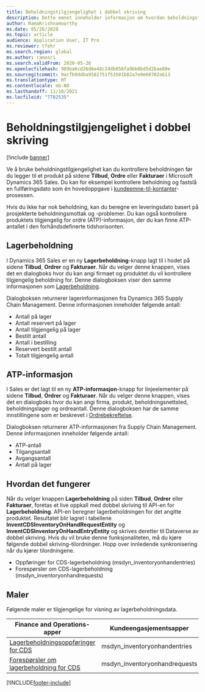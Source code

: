 ```yaml
---
title: Beholdningstilgjengelighet i dobbel skriving
description: Dette emnet inneholder informasjon om hvordan beholdningstilgjengelighet i dobbel skriving sjekkes.
author: RamaKrishnamoorthy
ms.date: 05/26/2020
ms.topic: article
audience: Application User, IT Pro
ms.reviewer: tfehr
ms.search.region: global
ms.author: ramasri
ms.search.validFrom: 2020-05-26
ms.openlocfilehash: 989ba6cd26d6e48c24db856fa9bb0bd5d2bae80e
ms.sourcegitcommit: 9acfb9ddba9582751f53501b82a7e9e60702a613
ms.translationtype: HT
ms.contentlocale: nb-NO
ms.lasthandoff: 11/10/2021
ms.locfileid: "7782535"
---
```

# <a name="inventory-availability-in-dual-write"></a>Beholdningstilgjengelighet i dobbel skriving

[!include [banner](../../includes/banner.md)]

Ve å bruke beholdningstilgjengelighet kan du kontrollere beholdningen før du legger til et produkt på sidene **Tilbud**, **Ordre** eller **Fakturaer** i Microsoft Dynamics 365 Sales. Du kan for eksempel kontrollere beholdning og fastslå en fullføringsdato som én hovedoppgave i [kundeemne-til-kontanter](dual-write-prospect-to-cash.md)-prosessen.

Hvis du ikke har nok beholdning, kan du beregne en leveringsdato basert på prosjekterte beholdningsmottak og -problemer. Du kan også kontrollere produktets tilgjengelig for ordre (ATP)-informasjon, der du kan finne ATP-antallet i den forhåndsdefinerte tidshorisonten.

## <a name="on-hand-inventory"></a>Lagerbeholdning

I Dynamics 365 Sales er en ny **Lagerbeholdning**-knapp lagt til i hodet på sidene **Tilbud**, **Ordrer** og **Fakturaer**. Når du velger denne knappen, vises det en dialogboks hvor du kan angi firmaet og produktet du vil kontrollere tilgjengelig beholdning for. Denne dialogboksen viser den samme informasjonen som [Lagerbeholdning](../../../../supply-chain/inventory/tasks/check-availability-stock.md).

Dialogboksen returnerer lagerinformasjonen fra Dynamics 365 Supply Chain Management. Denne informasjonen inneholder følgende antall:

- Antall på lager
- Antall reservert på lager
- Antall tilgjengelig på lager
- Bestilt antall
- Antall i bestilling
- Reservert bestilt antall
- Totalt tilgjengelig antall

## <a name="atp-information"></a>ATP-informasjon

I Sales er det lagt til en ny **ATP-informasjon**-knapp for linjeelementer på sidene **Tilbud**, **Ordrer** og **Fakturaer**. Når du velger denne knappen, vises det en dialogboks hvor du kan angi firma, produkt, beholdningsnettsted, beholdningslager og ordreantall. Denne dialogboksen har de samme innstillingene som er beskrevet i [Ordrebekreftelse](../../../../supply-chain/sales-marketing/delivery-dates-available-promise-calculations.md#atp-calculations).

Dialogboksen returnerer ATP-informasjonen fra Supply Chain Management. Denne informasjonen inneholder følgende antall:

- ATP-antall
- Tilgangsantall
- Avgangsantall
- Antall på lager

## <a name="how-it-works"></a>Hvordan det fungerer

Når du velger knappen **Lagerbeholdning** på siden **Tilbud**, **Ordrer** eller **Fakturaer**, foretas et live oppkall med dobbel skriving til API-en for **Lagerbeholdning**. API-en beregner lagerbeholdningen for det angitte produktet. Resultatet blir lagret i tabellene **InventCDSInventoryOnHandRequestEntity** og **InventCDSInventoryOnHandEntryEntity** og skrives deretter til Dataverse av dobbel skriving. Hvis du vil bruke denne funksjonaliteten, må du kjøre følgende dobbel skriving-tilordninger. Hopp over innledende synkronisering når du kjører tilordningene.

- Oppføringer for CDS-lagerbeholdning (msdyn_inventoryonhandentries)
- Forespørsler om CDS-lagerbeholdning (msdyn_inventoryonhandrequests)

## <a name="templates"></a>Maler

Følgende maler er tilgjengelige for visning av lagerbeholdningsdata.

Finance and Operations-apper | Kundeengasjementsapper     | beskrivelse
---|---|---
[Lagerbeholdningsoppføringer for CDS](mapping-reference.md#145) | msdyn_inventoryonhandentries |
[Forespørsler om lagerbeholdning for CDS](mapping-reference.md#147) | msdyn_inventoryonhandrequests |

[!INCLUDE[footer-include](../../../../includes/footer-banner.md)]
